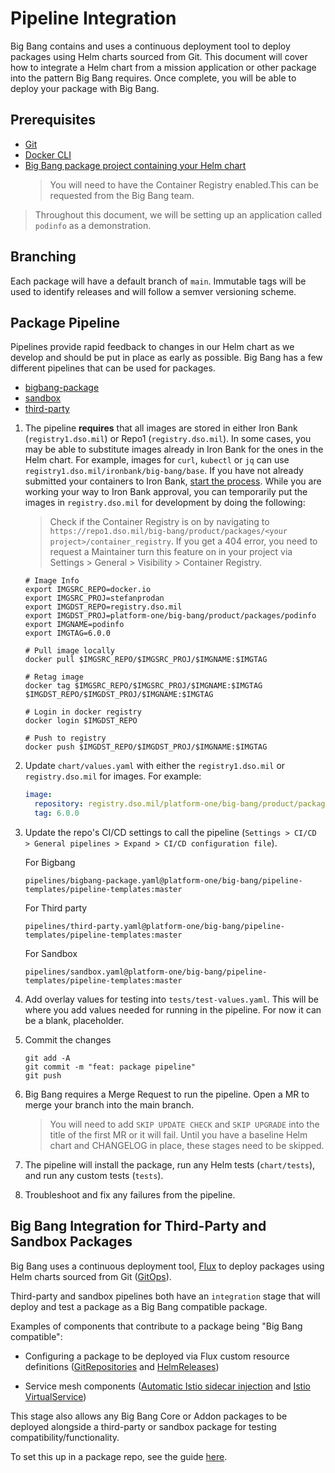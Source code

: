 # Pipeline Integration

Big Bang contains and uses a continuous deployment tool to deploy packages using Helm charts sourced from Git.  This document will cover how to integrate a Helm chart from a mission application or other package into the pattern Big Bang requires.  Once complete, you will be able to deploy your package with Big Bang.

## Prerequisites

- [Git](https://git-scm.com/book/en/v2/Getting-Started-Installing-Git)
- [Docker CLI](https://docs.docker.com/get-docker/)
- [Big Bang package project containing your Helm chart](./upstream.md)
   > You will need to have the Container Registry enabled.This can be requested from the Big Bang team.

> Throughout this document, we will be setting up an application called `podinfo` as a demonstration.


## Branching

Each package will have a default branch of `main`.  Immutable tags will be used to identify releases and will follow a semver versioning scheme. 

## Package Pipeline

Pipelines provide rapid feedback to changes in our Helm chart as we develop and should be put in place as early as possible.  Big Bang has a few different pipelines that can be used for packages.

- [bigbang-package](https://repo1.dso.mil/big-bang/pipeline-templates/pipeline-templates/-/blob/master/pipelines/bigbang-package.yaml)
- [sandbox](https://repo1.dso.mil/big-bang/pipeline-templates/pipeline-templates/-/blob/master/pipelines/sandbox.yaml)
- [third-party](https://repo1.dso.mil/big-bang/pipeline-templates/pipeline-templates/-/blob/master/pipelines/third-party.yaml)

1. The pipeline **requires** that all images are stored in either Iron Bank (`registry1.dso.mil`) or Repo1 (`registry.dso.mil`).  In some cases, you may be able to substitute images already in Iron Bank for the ones in the Helm chart.  For example, images for `curl`, `kubectl` or `jq` can use `registry1.dso.mil/ironbank/big-bang/base`.  If you have not already submitted your containers to Iron Bank, [start the process](https://repo1.dso.mil/dsop/dccscr/-/blob/master/README.md).  While you are working your way to Iron Bank approval, you can temporarily put the images in `registry.dso.mil` for development by doing the following:

   > Check if the Container Registry is on by navigating to `https://repo1.dso.mil/big-bang/product/packages/<your project>/container_registry`.  If you get a 404 error, you need to request a Maintainer turn this feature on in your project via Settings > General > Visibility > Container Registry.

   ```shell
   # Image Info
   export IMGSRC_REPO=docker.io
   export IMGSRC_PROJ=stefanprodan
   export IMGDST_REPO=registry.dso.mil
   export IMGDST_PROJ=platform-one/big-bang/product/packages/podinfo
   export IMGNAME=podinfo
   export IMGTAG=6.0.0

   # Pull image locally
   docker pull $IMGSRC_REPO/$IMGSRC_PROJ/$IMGNAME:$IMGTAG

   # Retag image
   docker tag $IMGSRC_REPO/$IMGSRC_PROJ/$IMGNAME:$IMGTAG $IMGDST_REPO/$IMGDST_PROJ/$IMGNAME:$IMGTAG

   # Login in docker registry
   docker login $IMGDST_REPO

   # Push to registry
   docker push $IMGDST_REPO/$IMGDST_PROJ/$IMGNAME:$IMGTAG
   ```

1. Update `chart/values.yaml` with either the `registry1.dso.mil` or `registry.dso.mil` for images.  For example:

   ```yaml
   image:
     repository: registry.dso.mil/platform-one/big-bang/product/packages/podinfo/podinfo
     tag: 6.0.0
   ```

1. Update the repo's CI/CD settings to call the pipeline (`Settings > CI/CD > General pipelines > Expand > CI/CD configuration file`).

    For Bigbang

   ```plaintext
   pipelines/bigbang-package.yaml@platform-one/big-bang/pipeline-templates/pipeline-templates:master
   ```

    For Third party

   ```plaintext
   pipelines/third-party.yaml@platform-one/big-bang/pipeline-templates/pipeline-templates:master
   ```

    For Sandbox

   ```plaintext
   pipelines/sandbox.yaml@platform-one/big-bang/pipeline-templates/pipeline-templates:master
   ```

1. Add overlay values for testing into `tests/test-values.yaml`.  This will be where you add values needed for running in the pipeline.  For now it can be a blank, placeholder.

1. Commit the changes

   ```shell
   git add -A
   git commit -m "feat: package pipeline"
   git push
   ```

1. Big Bang requires a Merge Request to run the pipeline.  Open a MR to merge your branch into the main branch.

   > You will need to add `SKIP UPDATE CHECK` and `SKIP UPGRADE` into the title of the first MR or it will fail.  Until you have a baseline Helm chart and CHANGELOG in place, these stages need to be skipped.

1. The pipeline will install the package, run any Helm tests (`chart/tests`), and run any custom tests (`tests`).

1. Troubleshoot and fix any failures from the pipeline.

## Big Bang Integration for Third-Party and Sandbox Packages

Big Bang uses a continuous deployment tool, [Flux](https://fluxcd.io) to deploy packages using Helm charts sourced from Git ([GitOps](https://www.weave.works/technologies/gitops/)).

Third-party and sandbox pipelines both have an `integration` stage that will deploy and test a package as a Big Bang compatible package. 

Examples of components that contribute to a package being "Big Bang compatible":

- Configuring a package to be deployed via Flux custom resource definitions ([GitRepositories](https://fluxcd.io/docs/components/source/gitrepositories/) and [HelmReleases](https://fluxcd.io/docs/components/helm/helmreleases/))

- Service mesh components ([Automatic Istio sidecar injection](https://istio.io/latest/docs/setup/additional-setup/sidecar-injection/#automatic-sidecar-injection) and [Istio VirtualService](https://istio.io/latest/docs/reference/config/networking/virtual-service/))
 
This stage also allows any Big Bang Core or Addon packages to be deployed alongside a third-party or sandbox package for testing compatibility/functionality.

To set this up in a package repo, see the guide [here](./flux.md).
